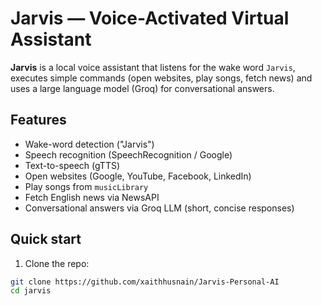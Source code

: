# Jarvis — Voice-Activated Virtual Assistant

**Jarvis** is a local voice assistant that listens for the wake word `Jarvis`, executes simple commands (open websites, play songs, fetch news) and uses a large language model (Groq) for conversational answers.

## Features
- Wake-word detection ("Jarvis")
- Speech recognition (SpeechRecognition / Google)
- Text-to-speech (gTTS)
- Open websites (Google, YouTube, Facebook, LinkedIn)
- Play songs from `musicLibrary`
- Fetch English news via NewsAPI
- Conversational answers via Groq LLM (short, concise responses)

## Quick start

1. Clone the repo:
```bash
git clone https://github.com/xaithhusnain/Jarvis-Personal-AI
cd jarvis

